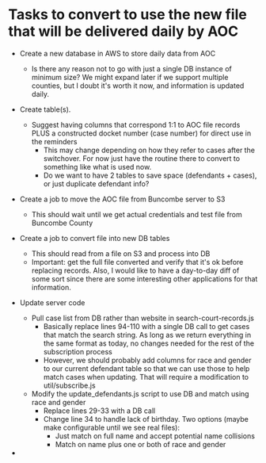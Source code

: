 # Tasks to convert to use the new file that will be delivered daily by AOC

- Create a new database in AWS to store daily data from AOC
    - Is there any reason not to go with just a single DB instance of minimum size? We might expand later if we support multiple counties, but I doubt it's worth it now, and information is updated daily.
- Create table(s).
    - Suggest having columns that correspond 1:1 to AOC file records PLUS a constructed docket number (case number) for direct use in the reminders
        - This may change depending on how they refer to cases after the switchover. For now just have the routine there to convert to something like what is used now.
        - Do we want to have 2 tables to save space (defendants + cases), or just duplicate defendant info?

- Create a job to move the AOC file from Buncombe server to S3
    - This should wait until we get actual credentials and test file from Buncombe County
- Create a job to convert file into new DB tables
    - This should read from a file on S3 and process into DB
    - Important: get the full file converted and verify that it's ok before replacing records. Also, I would like to have a day-to-day diff of some sort since there are some interesting other applications for that information.
- Update server code
    - Pull case list from DB rather than website in search-court-records.js
        - Basically replace lines 94-110 with a single DB call to get cases that match the search string. As long as we return everything in the same format as today, no changes needed for the rest of the subscription process
        - However, we should probably add columns for race and gender to our current defendant table so that we can use those to help match cases when updating. That will require a modification to util/subscribe.js
    - Modify the update_defendants.js script to use DB and match using race and gender
        - Replace lines 29-33 with a DB call
        - Change line 34 to handle lack of birthday. Two options (maybe make configurable until we see real files):
            - Just match on full name and accept potential name collisions
            - Match on name plus one or both of race and gender

- 
